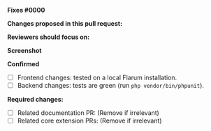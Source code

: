 <!--
IMPORTANT: We applaud pull requests, they excite us every single time. As we have an obligation to maintain a healthy code standard and quality, we take sufficient time for reviews. Please do create separate pull request per change/issue/feature; we will ask you to split bundled pull requests.
-->

**Fixes #0000**

**Changes proposed in this pull request:**
<!-- fill this out, mention the pages and/or components which have been impacted -->

**Reviewers should focus on:**
<!-- fill this out, ask for feedback on specific changes you are unsure about -->

**Screenshot**
<!-- include an image of the most relevant user-facing change, if any -->

**Confirmed**

- [ ] Frontend changes: tested on a local Flarum installation.
- [ ] Backend changes: tests are green (run `php vendor/bin/phpunit`).

**Required changes:**

- [ ] Related documentation PR: (Remove if irrelevant)
- [ ] Related core extension PRs: (Remove if irrelevant)
